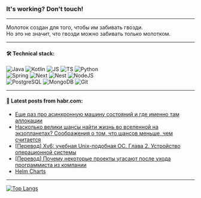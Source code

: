 ### It's working? Don't touch!

---
Молоток создан для того, чтобы им забивать гвозди. <br>
Но это не значит, что гвозди можно забивать только молотком.

---

#### 🛠️ Technical stack:

![Java](https://img.shields.io/badge/Java-informational?logo=Oracle&style=flat&logoColor=white&color=FF4500)
![Kotlin](https://img.shields.io/badge/Kotlin-informational?logo=Kotlin&style=flat&logoColor=white&color=774D97)
![JS](https://img.shields.io/badge/JS-informational?logo=javaScript&style=flat&logoColor=black&color=F7Df1E)
![TS](https://img.shields.io/badge/TypeScript-informational?logo=typeScript&style=flat&logoColor=black&color=017acc)
![Python](https://img.shields.io/badge/Python-informational?logo=Python&style=flat&logoColor=black&color=ffdd54) <br>
![Spring](https://img.shields.io/badge/SpringBoot-informational?logo=SpringBoot&style=flat&logoColor=white&color=6DB33F) 
![Next](https://img.shields.io/badge/Next.js-informational?logo=Next.js&style=flat&logoColor=white&color=3671a1)
![Nest](https://img.shields.io/badge/NestJS-informational?logo=NestJS&style=flat&logoColor=white&color=E0234E)
![NodeJS](https://img.shields.io/badge/NodeJS-informational?logo=node.js&style=flat&logoColor=white&color=70A760) <br>
![PostgreSQL](https://img.shields.io/badge/PostgreSQL-informational?logo=PostgreSQL&style=flat&logoColor=white&color=DAA520)
![MongoDB](https://img.shields.io/badge/MongoDB-informational?logo=MongoDB&style=flat&logoColor=white&color=870000)
![Git](https://img.shields.io/badge/Git-informational?logo=git&style=flat&logoColor=white&color=f74e28)

___

#### 💬 Latest posts from habr.com:

<!-- BLOG-POST-LIST:START -->
- [Еще раз про асинхронную машину состояний и где именно там аллокации](https://habr.com/ru/articles/791086/?utm_source=habrahabr&utm_medium=rss&utm_campaign=791086)
- [Насколько велики шансы найти жизнь во вселенной на экзопланетах? Соображения о том, что шансов меньше, чем считается](https://habr.com/ru/articles/791082/?utm_source=habrahabr&utm_medium=rss&utm_campaign=791082)
- [[Перевод] Xv6: учебная Unix-подобная ОС. Глава 2. Устройство операционной системы](https://habr.com/ru/articles/791058/?utm_source=habrahabr&utm_medium=rss&utm_campaign=791058)
- [[Перевод] Почему некоторые проекты угасают после ухода программиста из компании](https://habr.com/ru/companies/beeline_cloud/articles/791046/?utm_source=habrahabr&utm_medium=rss&utm_campaign=791046)
- [Helm Charts](https://habr.com/ru/companies/otus/articles/790710/?utm_source=habrahabr&utm_medium=rss&utm_campaign=790710)
<!-- BLOG-POST-LIST:END -->

---
[![Top Langs](https://github-readme-stats-git-master-advtsetting-gmailcom.vercel.app/api/top-langs/?username=zloylis&langs_count=10&hide_title=false&title_color=e6edf3&size_weight=0.5&count_weight=0.5&layout=compact&hide_border=true&theme=dracula)](https://github.com/zloylis)

<!-- ![GitHub stats](https://github-readme-stats-git-master-advtsetting-gmailcom.vercel.app/api?username=zloylis&show_icons=true&hide_border=true&theme=dracula&hide_title=true&include_all_commits=true&count_private=true&hide=contribs&hide_rank=true) -->
